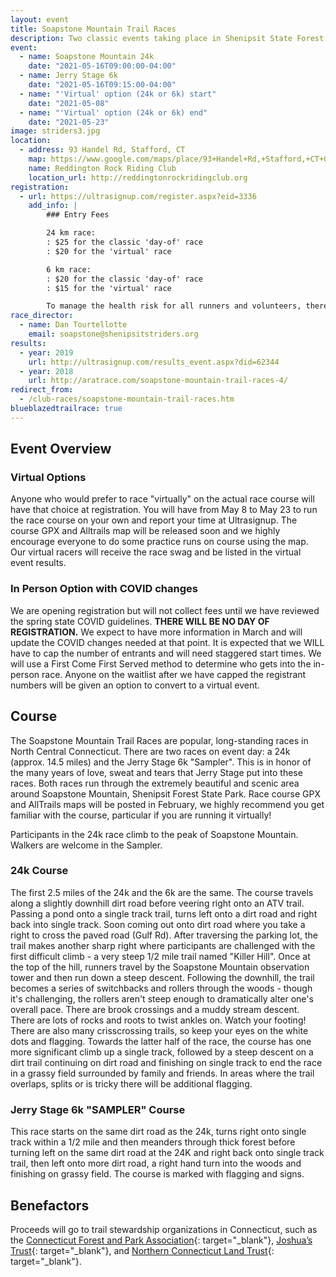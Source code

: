 ```yaml
---
layout: event
title: Soapstone Mountain Trail Races
description: Two classic events taking place in Shenipsit State Forest - the Soapstone Mountain 24k and the 6k Jerry Stage Sampler
event: 
  - name: Soapstone Mountain 24k
    date: "2021-05-16T09:00:00-04:00"
  - name: Jerry Stage 6k
    date: "2021-05-16T09:15:00-04:00"
  - name: "'Virtual' option (24k or 6k) start"
    date: "2021-05-08"
  - name: "'Virtual' option (24k or 6k) end"
    date: "2021-05-23"
image: striders3.jpg
location:
  - address: 93 Handel Rd, Stafford, CT
    map: https://www.google.com/maps/place/93+Handel+Rd,+Stafford,+CT+06076/@41.9594363,-72.4005459,17z/data=!3m1!4b1!4m2!3m1!1s0x89e6f2751fad0143:0x157a4407e9f30641
    name: Reddington Rock Riding Club
    location_url: http://reddingtonrockridingclub.org
registration: 
  - url: https://ultrasignup.com/register.aspx?eid=3336
    add_info: |
        ### Entry Fees

        24 km race:
        : $25 for the classic 'day-of' race
        : $20 for the 'virtual' race

        6 km race:
        : $20 for the classic 'day-of' race
        : $15 for the 'virtual' race

        To manage the health risk for all runners and volunteers, there is **absolutely no** day-of registration
race_director:
  - name: Dan Tourtellotte
    email: soapstone@shenipsitstriders.org
results: 
  - year: 2019
    url: http://ultrasignup.com/results_event.aspx?did=62344
  - year: 2018
    url: http://aratrace.com/soapstone-mountain-trail-races-4/
redirect_from:
  - /club-races/soapstone-mountain-trail-races.htm
blueblazedtrailrace: true
---
```


## Event Overview

### Virtual Options
Anyone who would prefer to race "virtually" on the actual race course will have that choice at registration. You will have from May 8 to May 23 to run the race course on your own and report your time at Ultrasignup. The course GPX and Alltrails map will be released soon and we highly encourage everyone to do some practice runs on course using the map. Our virtual racers will receive the race swag and be listed in the virtual event results.

### In Person Option with COVID changes
We are opening registration but will not collect fees until we have reviewed the spring state COVID guidelines. **THERE WILL BE NO DAY OF REGISTRATION.** We expect to have more information in March and will update the COVID changes needed at that point. It is expected that we WILL have to cap the number of entrants and will need staggered start times. We will use a First Come First Served method to determine who gets into the in-person race. Anyone on the waitlist after we have capped the registrant numbers will be given an option to convert to a virtual event.

## Course

The Soapstone Mountain Trail Races are popular, long-standing races in North Central Connecticut. There are two races on event day: a 24k (approx. 14.5 miles) and the Jerry Stage 6k "Sampler". This is in honor of the many years of love, sweat and tears that Jerry Stage put into these races. Both races run through the extremely beautiful and scenic area around Soapstone Mountain, Shenipsit Forest State Park. Race course GPX and AllTrails maps will be posted in February, we highly recommend you get familiar with the course, particular if you are running it virtually!

Participants in the 24k race climb to the peak of Soapstone Mountain. Walkers are welcome in the Sampler.

### 24k Course
The first 2.5 miles of the 24k and the 6k are the same. The course travels along a slightly downhill dirt road before veering right onto an ATV trail. Passing a pond onto a single track trail, turns left onto a dirt road and right back into single track. Soon coming out onto dirt road where you take a right to cross the paved road (Gulf Rd). After traversing the parking lot, the trail makes another sharp right where participants are challenged with the first difficult climb - a very steep 1/2 mile trail named "Killer Hill". Once at the top of the hill, runners travel by the Soapstone Mountain observation tower and then run down a steep descent. Following the downhill, the trail becomes a series of switchbacks and rollers through the woods - though it's challenging, the rollers aren't steep enough to dramatically alter one's overall pace. There are brook crossings and a muddy stream descent. There are lots of rocks and roots to twist ankles on. Watch your footing! There are also many crisscrossing trails, so keep your eyes on the white dots and flagging. Towards the latter half of the race, the course has one more significant climb up a single track, followed by a steep descent on a dirt trail continuing on dirt road and finishing on single track to end the race in a grassy field surrounded by family and friends. In areas where the trail overlaps, splits or is tricky there will be additional flagging.

### Jerry Stage 6k "SAMPLER" Course
This race starts on the same dirt road as the 24k, turns right onto single track within a 1/2 mile and then meanders through thick forest before turning left on the same dirt road at the 24K and right back onto single track trail, then left onto more dirt road, a right hand turn into the woods and finishing on grassy field. The course is marked with flagging and signs.

## Benefactors
Proceeds will go to trail stewardship organizations in Connecticut, such as the [Connecticut Forest and Park Association](https://www.ctwoodlands.org/){: target="_blank"}, [Joshua’s Trust](https://joshuastrust.org/){: target="_blank"}, and [Northern Connecticut Land Trust](https://northernctlandtrust.org/){: target="_blank"}.
